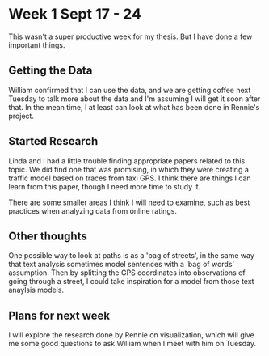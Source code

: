 # Week 1 Sept 17 - 24

This wasn't a super productive week for my thesis. But I have done a few
important things.

## Getting the Data

William confirmed that I can use the data, and we are getting coffee next Tuesday
to talk more about the data and I'm assuming I will get it soon after that. In
the mean time, I at least can look at what has been done in Rennie's project.

## Started Research

Linda and I had a little trouble finding appropriate papers related to this
topic. We did find one that was promising, in which they were creating a traffic
model based on traces from taxi GPS. I think there are things I can learn from 
this paper, though I need more time to study it.

There are some smaller areas I think I will need to examine, such as best 
practices when analyzing data from online ratings. 

## Other thoughts

One possible way to look at paths is as a 'bag of streets', in the same way that
text analysis sometimes model sentences with a 'bag of words' assumption. Then by
splitting the GPS coordinates into observations of going through a street, I
could take inspiration for a model from those text anaylsis models.

## Plans for next week

I will explore the research done by Rennie on visualization, which will give me
some good questions to ask William when I meet with him on Tuesday.
